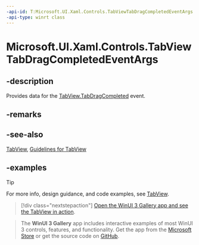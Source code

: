 ```yaml
---
-api-id: T:Microsoft.UI.Xaml.Controls.TabViewTabDragCompletedEventArgs
-api-type: winrt class
---
```


# Microsoft.UI.Xaml.Controls.TabViewTabDragCompletedEventArgs

<!--
public sealed class TabViewTabDragCompletedEventArgs
-->

## -description

Provides data for the [TabView.TabDragCompleted](tabview_tabdragcompleted.md) event.

## -remarks

## -see-also

[TabView](tabview.md), [Guidelines for TabView](/windows/apps/design/controls/tab-view)

## -examples

> [!TIP]
> For more info, design guidance, and code examples, see [TabView](/windows/apps/design/controls/tab-view).

> [!div class="nextstepaction"]
> [Open the WinUI 3 Gallery app and see the TabView in action](winui3gallery:/item/TabView).

> The **WinUI 3 Gallery** app includes interactive examples of most WinUI 3 controls, features, and functionality. Get the app from the [Microsoft Store](https://www.microsoft.com/store/productId/9P3JFPWWDZRC) or get the source code on [GitHub](https://github.com/microsoft/WinUI-Gallery).
